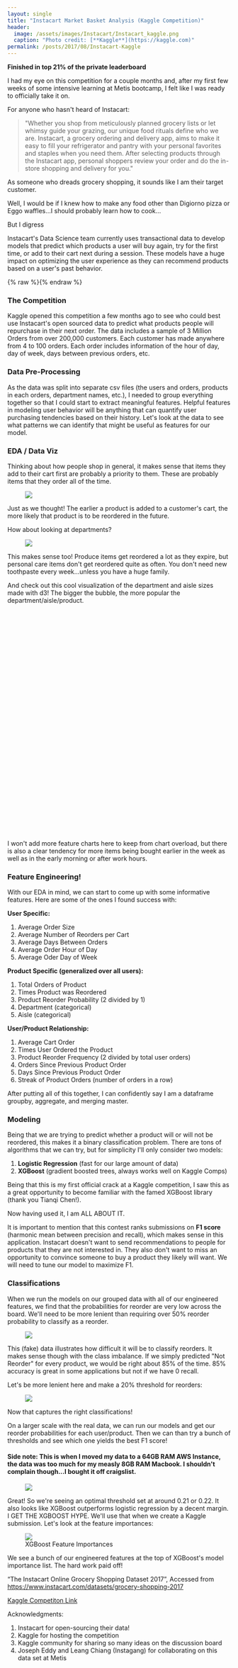 ```yaml
---
layout: single
title: "Instacart Market Basket Analysis (Kaggle Competition)"
header:
  image: /assets/images/Instacart/Instacart_kaggle.png
  caption: "Photo credit: [**Kaggle**](https://kaggle.com)"
permalink: /posts/2017/08/Instacart-Kaggle
---
```


**Finished in top 21% of the private leaderboard**

I had my eye on this competition for a couple months and, after my first few weeks of some intensive learning at Metis bootcamp, I felt like I was ready to officially take it on.

For anyone who hasn't heard of Instacart:

> "Whether you shop from meticulously planned grocery lists or let whimsy guide your grazing, our unique food rituals define who we are. Instacart, a grocery ordering and delivery app, aims to make it easy to fill your refrigerator and pantry with your personal favorites and staples when you need them. After selecting products through the Instacart app, personal shoppers review your order and do the in-store shopping and delivery for you."

As someone who dreads grocery shopping, it sounds like I am their target customer.

Well, I would be if I knew how to make any food other than Digiorno pizza or Eggo waffles...I should probably learn how to cook...

But I digress

Instacart's Data Science team currently uses transactional data to develop models that predict which products a user will buy again, try for the first time, or add to their cart next during a session. These models have a huge impact on optimizing the user experience as they can recommend products based on a user's past behavior.

{% raw %}<img src="/assets/images/Instacart/app_pic.png" alt="" class="full">{% endraw %}

### The Competition

Kaggle opened this competition a few months ago to see who could best use Instacart's open sourced data to predict what products people will repurchase in their next order. The data includes a sample of 3 Million Orders from over 200,000 customers. Each customer has made anywhere from 4 to 100 orders. Each order includes information of the hour of day, day of week, days between previous orders, etc.

### Data Pre-Processing

As the data was split into separate csv files (the users and orders, products in each orders, department names, etc.), I needed to group everything together so that I could start to extract meaningful features. Helpful features in modeling user behavior will be anything that can quantify user purchasing tendencies based on their history. Let's look at the data to see what patterns we can identify that might be useful as features for our model.

### EDA / Data Viz

Thinking about how people shop in general, it makes sense that items they add to their cart first are probably a priority to them. These are probably items that they order all of the time.


<figure>
  <a href="/assets/images/Instacart/cart_reorder.png"><img src="/assets/images/Instacart/cart_reorder.png"></a>
</figure>

Just as we thought! The earlier a product is added to a customer's cart, the more likely that product is to be reordered in the future.

How about looking at departments?

<figure>
  <a href="/assets/images/Instacart/department_reorder.png"><img src="/assets/images/Instacart/department_reorder.png"></a>
</figure>

This makes sense too! Produce items get reordered a lot as they expire, but personal care items don't get reordered quite as often. You don't need new toothpaste every week...unless you have a huge family.

And check out this cool visualization of the department and aisle sizes made with d3! The bigger the bubble, the more popular the department/aisle/product.

<meta charset="utf-8">
<style>

.svg {
  display: block;
  margin: auto;
  border: 1px solid gray;
}

.node {
  cursor: pointer;
}

.node:hover {
  stroke: #000;
  stroke-width: 1.5px;
}

.node--leaf {
  fill: white;
}

.label {
  font: 18px "Helvetica Neue", Helvetica, Arial, sans-serif;
  fill: black;
  text-anchor: middle;
  text-shadow: 0 1px 0 #fff, 1px 0 0 #fff, -1px 0 0 #fff, 0 -1px 0 #fff;
}

.label,
.node--root,
.node--leaf {
  pointer-events: none;
}

</style>

<svg width="960" height="960"></svg>
<script src="https://d3js.org/d3.v4.min.js"></script>
<script>

var svg = d3.select("svg"),
    margin = 20,
    diameter = +svg.attr("width"),
    g = svg.append("g").attr("transform", "translate(" + diameter / 2 + "," + diameter / 2 + ")");

var color = d3.scaleLinear()
    .domain([-1, 5])
    //.range(["hsl(152,80%,80%)", "hsl(228,30%,40%)"])
    .range(["green", "white"])
    .interpolate(d3.interpolateHcl);

var pack = d3.pack()
    .size([diameter - margin, diameter - margin])
    .padding(2);

d3.json("/assets/images/Instacart/less_food_circles.json", function(error, root) {
  if (error) throw error;

  root = d3.hierarchy(root)
      .sum(function(d) { return d.size; })
      .sort(function(a, b) { return b.value - a.value; });

  var focus = root,
      nodes = pack(root).descendants(),
      view;

  var circle = g.selectAll("circle")
    .data(nodes)
    .enter().append("circle")
      .attr("class", function(d) { return d.parent ? d.children ? "node" : "node node--leaf" : "node node--root"; })
      .style("fill", function(d) { return d.children ? color(d.depth) : null; })
      .on("click", function(d) { if (focus !== d) zoom(d), d3.event.stopPropagation(); });

  var text = g.selectAll("text")
    .data(nodes)
    .enter().append("text")
      .attr("class", "label")
      .style("fill-opacity", function(d) { return d.parent === root ? 1 : 0; })
      .style("display", function(d) { return d.parent === root ? "inline" : "none"; })
      .text(function(d) { return d.data.name; });
      //.style("font-size", function(d) { return Math.min(2 * d.r, (2 * d.r - 8) / this.getComputedTextLength() * 10) + "px"; });


  var node = g.selectAll("circle,text");

  svg
      .style("background", color(-1))
      .on("click", function() { zoom(root); });

  zoomTo([root.x, root.y, root.r * 2 + margin]);

  function zoom(d) {
    var focus0 = focus; focus = d;

    var transition = d3.transition()
        .duration(d3.event.altKey ? 7500 : 2000)
        .tween("zoom", function(d) {
          var i = d3.interpolateZoom(view, [focus.x, focus.y, focus.r * 2 + margin]);
          return function(t) { zoomTo(i(t)); };
        });

    transition.selectAll("text")
      .filter(function(d) { return d.parent === focus || this.style.display === "inline"; })
        .style("fill-opacity", function(d) { return d.parent === focus ? 1 : 0; })
        .on("start", function(d) { if (d.parent === focus) this.style.display = "inline"; })
        .on("end", function(d) { if (d.parent !== focus) this.style.display = "none"; });
  }

  function zoomTo(v) {
    var k = diameter / v[2]; view = v;
    node.attr("transform", function(d) { return "translate(" + (d.x - v[0]) * k + "," + (d.y - v[1]) * k + ")"; });
    circle.attr("r", function(d) { return d.r * k; });
  }
});

</script>

I won't add more feature charts here to keep from chart overload, but there is also a clear tendency for more items being bought earlier in the week as well as in the early morning or after work hours.

### Feature Engineering!

With our EDA in mind, we can start to come up with some informative features. Here are some of the ones I found success with:

**User Specific:**

1. Average Order Size
2. Average Number of Reorders per Cart
3. Average Days Between Orders
4. Average Order Hour of Day
5. Average Oder Day of Week

**Product Specific (generalized over all users):**

1. Total Orders of Product
2. Times Product was Reordered
3. Product Reorder Probability (2 divided by 1)
4. Department (categorical)
5. Aisle (categorical)

**User/Product Relationship:**

1. Average Cart Order
2. Times User Ordered the Product
3. Product Reorder Frequency (2 divided by total user orders)
4. Orders Since Previous Product Order
5. Days Since Previous Product Order
6. Streak of Product Orders (number of orders in a row)

After putting all of this together, I can confidently say I am a dataframe groupby, aggregate, and merging master.

### Modeling

Being that we are trying to predict whether a product will or will not be reordered, this makes it a binary classification problem. There are tons of algorithms that we can try, but for simplicity I'll only consider two models:

1. **Logistic Regression** (fast for our large amount of data)
2. **XGBoost** (gradient boosted trees, always works well on Kaggle Comps)

Being that this is my first official crack at a Kaggle competition, I saw this as a great opportunity to become familiar with the famed XGBoost library (thank you Tianqi Chen!).

Now having used it, I am ALL ABOUT IT.

It is important to mention that this contest ranks submissions on **F1 score** (harmonic mean between precision and recall), which makes sense in this application. Instacart doesn't want to send recommendations to people for products that they are not interested in. They also don't want to miss an opportunity to convince someone to buy a product they likely will want. We will need to tune our model to maximize F1.

### Classifications

When we run the models on our grouped data with all of our engineered features, we find that the probabilities for reorder are very low across the board. We'll need to be more lenient than requiring over 50% reorder probability to classify as a reorder.

<figure>
  <a href="/assets/images/Instacart/proba_1.png"><img src="/assets/images/Instacart/proba_1.png"></a>
</figure>


This (fake) data illustrates how difficult it will be to classify reorders. It makes sense though with the class imbalance. If we simply predicted "Not Reorder" for every product, we would be right about 85% of the time. 85% accuracy is great in some applications but not if we have 0 recall.

Let's be more lenient here and make a 20% threshold for reorders:

<figure>
  <a href="/assets/images/Instacart/proba_2.png"><img src="/assets/images/Instacart/proba_2.png"></a>
</figure>


Now that captures the right classifications!

On a larger scale with the real data, we can run our models and get our reorder probabilities for each user/product. Then we can than try a bunch of thresholds and see which one yields the best F1 score!

#### Side note: This is when I moved my data to a 64GB RAM AWS Instance, the data was too much for my measly 8GB RAM Macbook. I shouldn't complain though...I bought it off craigslist.

<figure>
    <a href="/assets/images/Instacart/thres_f1.png"><img src="/assets/images/Instacart/thres_f1.png"></a>
</figure>

Great! So we're seeing an optimal threshold set at around 0.21 or 0.22. It also looks like XGBoost outperforms logistic regression by a decent margin. I GET THE XGBOOST HYPE. We'll use that when we create a Kaggle submission. Let's look at the feature importances:

<figure>
    <a href="/assets/images/Instacart/feature_imp.png"><img src="/assets/images/Instacart/feature_imp.png"></a>
    <figcaption>XGBoost Feature Importances</figcaption>
</figure>

We see a bunch of our engineered features at the top of XGBoost's model importance list. The hard work paid off!







“The Instacart Online Grocery Shopping Dataset 2017”, Accessed from https://www.instacart.com/datasets/grocery-shopping-2017

[Kaggle Competiton Link](https://www.kaggle.com/c/instacart-market-basket-analysis)

Acknowledgments:

1. Instacart for open-sourcing their data!
2. Kaggle for hosting the competition
3. Kaggle community for sharing so many ideas on the discussion board
4. Joseph Eddy and Leang Chiang (Instagang) for collaborating on this data set at Metis
